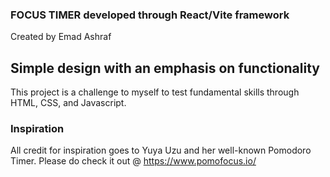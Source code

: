 ### FOCUS TIMER developed through React/Vite framework
Created by Emad Ashraf

## Simple design with an emphasis on functionality
This project is a challenge to myself to test fundamental skills through HTML, CSS, and Javascript. 

### Inspiration
All credit for inspiration goes to Yuya Uzu and her well-known Pomodoro Timer. Please do check it out @ https://www.pomofocus.io/
